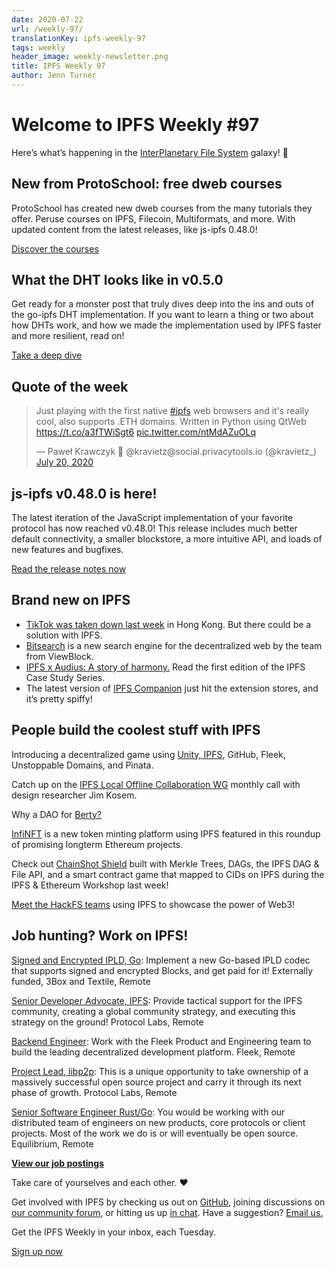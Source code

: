 ```yaml
---
date: 2020-07-22
url: /weekly-97/
translationKey: ipfs-weekly-97
tags: weekly
header_image: weekly-newsletter.png
title: IPFS Weekly 97
author: Jenn Turner
---
```


# Welcome to IPFS Weekly #97

Here’s what’s happening in the [InterPlanetary File System](https://ipfs.io/) galaxy! 🚀

## New from ProtoSchool: free dweb courses
ProtoSchool has created new dweb courses from the many tutorials they offer. Peruse courses on IPFS, Filecoin, Multiformats, and more. With updated content from the latest releases, like js-ipfs 0.48.0!

[Discover the courses](https://proto.school/#/tutorials?course=ipfs)

## What the DHT looks like in v0.5.0
Get ready for a monster post that truly dives deep into the ins and outs of the go-ipfs DHT implementation. If you want to learn a thing or two about how DHTs work, and how we made the implementation used by IPFS faster and more resilient, read on!

[Take a deep dive](https://blog.ipfs.io/2020-07-20-dht-deep-dive/)

## Quote of the week
<blockquote class="twitter-tweet"><p lang="en" dir="ltr">Just playing with the first native <a href="https://twitter.com/hashtag/ipfs?src=hash&amp;ref_src=twsrc%5Etfw">#ipfs</a> web browsers and it&#39;s really cool, also supports .ETH domains. Written in Python using QtWeb <a href="https://t.co/a3fTWiSgt6">https://t.co/a3fTWiSgt6</a> <a href="https://t.co/ntMdAZuOLq">pic.twitter.com/ntMdAZuOLq</a></p>&mdash; Paweł Krawczyk 🦇 @kravietz@social.privacytools.io (@kravietz_) <a href="https://twitter.com/kravietz_/status/1285299723662917632?ref_src=twsrc%5Etfw">July 20, 2020</a></blockquote>

## js-ipfs v0.48.0 is here!
The latest iteration of the JavaScript implementation of your favorite protocol has now reached v0.48.0! This release includes much better default connectivity, a smaller blockstore, a more intuitive API, and loads of new features and bugfixes. 

[Read the release notes now](https://blog.ipfs.io/2020-07-20-js-ipfs-0-48/)

## Brand new on IPFS
* [TikTok was taken down last week](https://decrypt.co/35343/how-ipfs-can-skirt-chinas-grip-on-hong-kong) in Hong Kong. But there could be a solution with IPFS.
* [Bitsearch](https://bitsear.ch/) is a new search engine for the decentralized web by the team from ViewBlock.
* [IPFS x Audius: A story of harmony.](https://blog.ipfs.io/2020-07-09-case-study-audius/) Read the first edition of the IPFS Case Study Series.
* The latest version of [IPFS Companion](https://github.com/ipfs-shipyard/ipfs-companion/releases/tag/v2.14.0) just hit the extension stores, and it’s pretty spiffy! 


## People build the coolest stuff with IPFS
Introducing a decentralized game using [Unity, IPFS](https://medium.com/coinmonks/unity-on-ipfs-e0baa792f014), GitHub, Fleek, Unstoppable Domains, and Pinata.

Catch up on the [IPFS Local Offline Collaboration WG](https://www.youtube.com/watch?v=3RS2dlzxYUQ) monthly call with design researcher Jim Kosem.

Why a DAO for [Berty?](https://berty.tech/blog/dao-berty-1/) 

[InfiNFT](https://blockonomi.com/promising-ethereum-projects/) is a new token minting platform using IPFS featured in this roundup of promising longterm Ethereum projects.

Check out [ChainShot Shield](https://twitter.com/BeingDanNolan/status/1282384273748692992) built with Merkle Trees, DAGs, the IPFS DAG & File API, and a smart contract game that mapped to CIDs on IPFS during the IPFS & Ethereum Workshop last week!

[Meet the HackFS teams](https://filecoin.io/blog/hackfs-teams-vol-1/) using IPFS to showcase the power of Web3!


## Job hunting? Work on IPFS!

[Signed and Encrypted IPLD, Go](https://www.notion.so/Signed-and-Encrypted-data-in-IPFS-e1593e90b56e44c38e165109999782ce): Implement a new Go-based IPLD codec that supports signed and encrypted Blocks, and get paid for it! Externally funded, 3Box and Textile, Remote

[Senior Developer Advocate, IPFS](https://jobs.lever.co/protocol/71c4a9b9-af90-4ce9-9dba-8b72507997bf): Provide tactical support for the IPFS community, creating a global community strategy, and executing this strategy on the ground! Protocol Labs, Remote

[Backend Engineer](https://cryptojobslist.com/jobs/backend-engineer-at-fleek-remote): Work with the Fleek Product and Engineering team to build the leading decentralized development platform. Fleek, Remote

[Project Lead, libp2p](https://jobs.lever.co/protocol/27ff3891-6e13-4aa8-b43a-734715e85a26): This is a unique opportunity to take ownership of a massively successful open source project and carry it through its next phase of growth. Protocol Labs, Remote

[Senior Software Engineer Rust/Go](https://www.notion.so/Hiring-Senior-Software-Engineer-Rust-Go-e6c94ccc261f426c80a483c7fc642412): You would be working with our distributed team of engineers on new products, core protocols or client projects. Most of the work we do is or will eventually be open source. Equilibrium, Remote

**[View our job postings](https://jobs.lever.co/protocol)**

Take care of yourselves and each other. ❤️

Get involved with IPFS by checking us out on [GitHub](https://github.com/ipfs), joining discussions on [our community forum](https://discuss.ipfs.io/), or hitting us up [in chat](https://riot.im/app/#/room/#ipfs:matrix.org). Have a suggestion? [Email us.](mailto:newsletter@ipfs.io)

Get the IPFS Weekly in your inbox, each Tuesday.
<p><a href="https://ipfs.us4.list-manage.com/subscribe?u=25473244c7d18b897f5a1ff6b&amp;id=cad54b2230" class="button button-primary">Sign up now</a></p>
